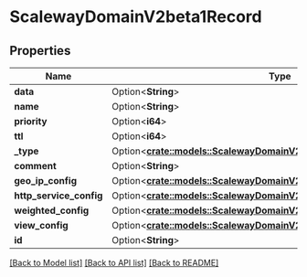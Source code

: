 # ScalewayDomainV2beta1Record

## Properties

Name | Type | Description | Notes
------------ | ------------- | ------------- | -------------
**data** | Option<**String**> |  | [optional]
**name** | Option<**String**> |  | [optional]
**priority** | Option<**i64**> |  | [optional]
**ttl** | Option<**i64**> |  | [optional]
**_type** | Option<[**crate::models::ScalewayDomainV2beta1RecordType**](scaleway.domain.v2beta1.Record.Type.md)> |  | [optional]
**comment** | Option<**String**> |  | [optional]
**geo_ip_config** | Option<[**crate::models::ScalewayDomainV2beta1RecordGeoIpConfig**](scaleway_domain_v2beta1_Record_geo_ip_config.md)> |  | [optional]
**http_service_config** | Option<[**crate::models::ScalewayDomainV2beta1RecordHttpServiceConfig**](scaleway_domain_v2beta1_Record_http_service_config.md)> |  | [optional]
**weighted_config** | Option<[**crate::models::ScalewayDomainV2beta1RecordWeightedConfig**](scaleway_domain_v2beta1_Record_weighted_config.md)> |  | [optional]
**view_config** | Option<[**crate::models::ScalewayDomainV2beta1RecordViewConfig**](scaleway_domain_v2beta1_Record_view_config.md)> |  | [optional]
**id** | Option<**String**> |  | [optional]

[[Back to Model list]](../README.md#documentation-for-models) [[Back to API list]](../README.md#documentation-for-api-endpoints) [[Back to README]](../README.md)


